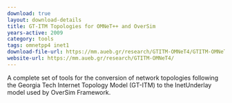 ```yaml
---
download: true
layout: download-details
title: GT-ITM Topologies for OMNeT++ and OverSim
years-active: 2009
category: tools
tags: omnetpp4 inet1
download-file-url: https://mm.aueb.gr/research/GTITM-OMNeT4/GTITM-OMNeT4.0-OverSim-MMlab.tar.gz
website-url: https://mm.aueb.gr/research/GTITM-OMNeT4/
---
```


A complete set of tools for the conversion of network topologies following the
Georgia Tech Internet Topology Model (GT-ITM) to the InetUnderlay model used by
OverSim Framework.


